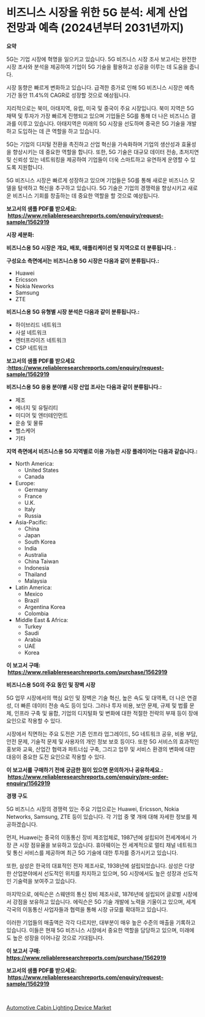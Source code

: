 <p><h1>비즈니스 시장을 위한 5G 분석: 세계 산업 전망과 예측 (2024년부터 2031년까지)</h1></p><p><strong>요약</strong></p>
<p><p>5G는 기업 시장에 혁명을 일으키고 있습니다. 5G 비즈니스 시장 조사 보고서는 완전한 시장 조사와 분석을 제공하여 기업이 5G 기술을 활용하고 성공을 이루는 데 도움을 줍니다. </p><p>시장 동향은 빠르게 변화하고 있습니다. 급격한 증가로 인해 5G 비즈니스 시장은 예측 기간 동안 11.4%의 CAGR로 성장할 것으로 예상됩니다.</p><p>지리적으로는 북미, 아태지역, 유럽, 미국 및 중국이 주요 시장입니다. 북미 지역은 5G 채택 및 투자가 가장 빠르게 진행되고 있으며 기업들은 5G를 통해 더 나은 비즈니스 결과를 이루고 있습니다. 아태지역은 미래의 5G 시장을 선도하며 중국은 5G 기술을 개발하고 도입하는 데 큰 역할을 하고 있습니다.</p><p>5G는 기업의 디지털 전환을 촉진하고 산업 혁신을 가속화하며 기업의 생산성과 효율성을 향상시키는 데 중요한 역할을 합니다. 또한, 5G 기술은 대규모 데이터 전송, 초저지연 및 신뢰성 있는 네트워킹을 제공하여 기업들이 더욱 스마트하고 유연하게 운영할 수 있도록 지원합니다.</p><p>5G 비즈니스 시장은 빠르게 성장하고 있으며 기업들은 5G를 통해 새로운 비즈니스 모델을 탐색하고 혁신을 추구하고 있습니다. 5G 기술은 기업의 경쟁력을 향상시키고 새로운 비즈니스 기회를 창출하는 데 중요한 역할을 할 것으로 예상됩니다.</p></p>
<p><strong>보고서의 샘플 PDF를 받으세요: &nbsp;<a href="https://www.reliableresearchreports.com/enquiry/request-sample/1562919">https://www.reliableresearchreports.com/enquiry/request-sample/1562919</a></strong></p>
<p><strong>시장 세분화:</strong></p>
<p><strong> 비즈니스용 5G 시장은 개요, 배포, 애플리케이션 및 지역으로 더 분류됩니다. :</strong></p>
<p><strong>구성요소 측면에서는 비즈니스용 5G 시장은 다음과 같이 분류됩니다.:</strong></p>
<p><ul><li>Huawei</li><li>Ericsson</li><li>Nokia Neworks</li><li>Samsung</li><li>ZTE</li></ul></p>
<p><strong> 비즈니스용 5G 유형별 시장 분석은 다음과 같이 분류됩니다.:</strong></p>
<p><ul><li>하이브리드 네트워크</li><li>사설 네트워크</li><li>엔터프라이즈 네트워크</li><li>CSP 네트워크</li></ul></p>
<p><strong>보고서의 샘플 PDF를 받으세요 :<a href="https://www.reliableresearchreports.com/enquiry/request-sample/1562919">https://www.reliableresearchreports.com/enquiry/request-sample/1562919</a></strong></p>
<p><strong> 비즈니스용 5G 응용 분야별 시장 산업 조사는 다음과 같이 분류됩니다.:</strong></p>
<p><ul><li>제조</li><li>에너지 및 유틸리티</li><li>미디어 및 엔터테인먼트</li><li>운송 및 물류</li><li>헬스케어</li><li>기타</li></ul></p>
<p><strong>지역 측면에서 비즈니스용 5G 지역별로 이용 가능한 시장 플레이어는 다음과 같습니다.:</strong></p>
<p><ul>
    <li>
        North America:
        <ul>
            <li>United States</li>
            <li>Canada</li>
        </ul>
    </li>
    <li>
        Europe:
        <ul>
            <li>Germany</li>
            <li>France</li>
            <li>U.K.</li>
            <li>Italy</li>
            <li>Russia</li>
        </ul>
    </li>
    <li>
        Asia-Pacific:
        <ul>
            <li>China</li>
            <li>Japan</li>
            <li>South Korea</li>
            <li>India</li>
            <li>Australia</li>
            <li>China Taiwan</li>
            <li>Indonesia</li>
            <li>Thailand</li>
            <li>Malaysia</li>
        </ul>
    </li>
    <li>
        Latin America:
        <ul>
            <li>Mexico</li>
            <li>Brazil</li>
            <li>Argentina Korea</li>
            <li>Colombia</li>
        </ul>
    </li>
    <li>
        Middle East & Africa:
        <ul>
            <li>Turkey</li>
            <li>Saudi</li>
            <li>Arabia</li>
            <li>UAE</li>
            <li>Korea</li>
        </ul>
    </li>
    </ul></p>
<p><strong>이 보고서 구매: &nbsp;<a href="https://www.reliableresearchreports.com/purchase/1562919">https://www.reliableresearchreports.com/purchase/1562919</a></strong></p>
<p><strong>비즈니스용 5G의 주요 동인 및 장벽 시장</strong></p>
<p><p>5G 업무 시장에서의 핵심 요인 및 장벽은 기술 혁신, 높은 속도 및 대역폭, 더 나은 연결성, 더 빠른 데이터 전송 속도 등이 있다. 그러나 투자 비용, 보안 문제, 규제 및 법률 문제, 인프라 구축 및 융합, 기업의 디지털화 및 변화에 대한 적절한 전략의 부재 등이 장애 요인으로 작용할 수 있다.</p><p>시장에서 직면하는 주요 도전은 기존 인프라 업그레이드, 5G 네트워크 공유, 비용 부담, 안전 문제, 기술적 문제 및 사용자의 개인 정보 보호 등이다. 또한 5G 서비스의 효과적인 홍보와 교육, 산업간 협력과 파트너십 구축, 그리고 업무 및 서비스 환경의 변화에 대한 대응이 중요한 도전 요인으로 작용할 수 있다.</p></p>
<p><strong>이 보고서를 구매하기 전에 궁금한 점이 있으면 문의하거나 공유하세요.: &nbsp;<a href="https://www.reliableresearchreports.com/enquiry/pre-order-enquiry/1562919">https://www.reliableresearchreports.com/enquiry/pre-order-enquiry/1562919</a></strong></p>
<p><strong>경쟁 구도</strong></p>
<p><p>5G 비즈니스 시장의 경쟁력 있는 주요 기업으로는 Huawei, Ericsson, Nokia Networks, Samsung, ZTE 등이 있습니다. 각 기업 중 몇 개에 대해 자세한 정보를 제공하겠습니다.</p><p>먼저, Huawei는 중국의 이동통신 장비 제조업체로, 1987년에 설립되어 전세계에서 가장 큰 시장 점유율을 보유하고 있습니다. 휴아웨이는 전 세계적으로 멀티 채널 네트워크 및 통신 서비스를 제공하며 최근 5G 기술에 대한 투자를 증가시키고 있습니다.</p><p>또한, 삼성은 한국의 대표적인 전자 제조사로, 1938년에 설립되었습니다. 삼성은 다양한 산업분야에서 선도적인 위치를 차지하고 있으며, 5G 시장에서도 높은 성장과 선도적인 기술력을 보여주고 있습니다.</p><p>마지막으로, 에릭슨은 스웨덴의 통신 장비 제조사로, 1876년에 설립되어 글로벌 시장에서 강점을 보유하고 있습니다. 에릭슨은 5G 기술 개발에 노력을 기울이고 있으며, 세계 각국의 이동통신 사업자들과 협력을 통해 시장 규모를 확대하고 있습니다.</p><p>이러한 기업들의 매출액은 각각 다르지만, 대부분이 매우 높은 수준의 매출을 기록하고 있습니다. 이들은 현재 5G 비즈니스 시장에서 중요한 역할을 담당하고 있으며, 미래에도 높은 성장을 이어나갈 것으로 기대됩니다.</p></p>
<p><strong>이 보고서 구매: &nbsp; <a href="https://www.reliableresearchreports.com/purchase/1562919">https://www.reliableresearchreports.com/purchase/1562919</a></strong></p>
<p><strong>보고서의 샘플 PDF를 받으세요: &nbsp;<a href="https://www.reliableresearchreports.com/enquiry/request-sample/1562919">https://www.reliableresearchreports.com/enquiry/request-sample/1562919</a></strong><strong></strong></p>
<p>&nbsp;</p>
<p><p><a href="https://valiant-lunge-8fe.notion.site/Automotive-Cabin-Lighting-Device-Market-Size-Growing-and-Forecasted-for-period-from-2024-2031-and--30c35016475c409bb583e1d714aeaac1">Automotive Cabin Lighting Device Market</a></p></p>